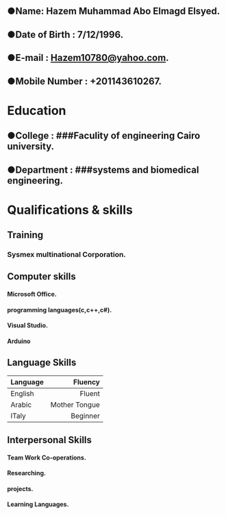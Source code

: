   ## ●**Name**: Hazem Muhammad Abo Elmagd Elsyed.
  ## ●**Date of Birth** :  7/12/1996.
  ## ●**E-mail** :  Hazem10780@yahoo.com.
  ## ●**Mobile Number** : +201143610267.


# **Education**

 ## ●**College** : ###Faculity of engineering Cairo university.
 ## ●**Department** : ###systems and biomedical engineering.

# **Qualifications & skills**

## **Training** 

### Sysmex multinational Corporation.

## **Computer skills** 

#### Microsoft Office.
#### programming languages(c,c++,c#).
#### Visual Studio.
#### Arduino

## **Language Skills**
| Language       | Fluency |
| ------------- |-------------:|
| English    | Fluent |
| Arabic     | Mother Tongue  |
| ITaly | Beginner |

## **Interpersonal Skills**

#### Team Work Co-operations.
#### Researching.
#### projects.
#### Learning Languages.


